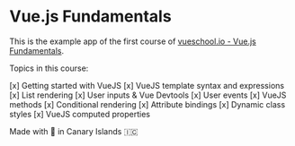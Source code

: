 # Vue.js Fundamentals

This is the example app of the first course of [vueschool.io - Vue.js Fundamentals](https://www.vueschool.io/courses/vuejs-fundamentals).

Topics in this course:

[x] Getting started with VueJS
[x] VueJS template syntax and expressions
[x] List rendering
[x] User inputs & Vue Devtools
[x] User events
[x] VueJS methods
[x] Conditional rendering
[x] Attribute bindings
[x] Dynamic class styles
[x] VueJS computed properties

Made with 🍌 in Canary Islands 🇮🇨
